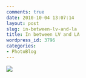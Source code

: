```yaml
---
comments: true
date: 2010-10-04 13:07:14
layout: post
slug: in-between-lv-and-la
title: In between LV and LA
wordpress_id: 3796
categories:
- PhotoBlog
---
```


![](http://ryanfitzer.com/main/wp-content/uploads/2010/10/photo4-950x709.jpg)
